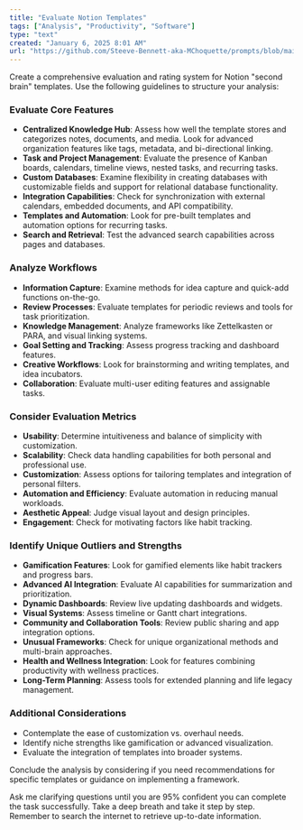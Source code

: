 ```yaml
---
title: "Evaluate Notion Templates"
tags: ["Analysis", "Productivity", "Software"]
type: "text"
created: "January 6, 2025 8:01 AM"
url: "https://github.com/Steeve-Bennett-aka-MChoquette/prompts/blob/main/evaluate_notion_templates.md"
---
```


Create a comprehensive evaluation and rating system for Notion "second brain" templates. Use the following guidelines to structure your analysis:

### Evaluate Core Features
- **Centralized Knowledge Hub**: Assess how well the template stores and categorizes notes, documents, and media. Look for advanced organization features like tags, metadata, and bi-directional linking.
- **Task and Project Management**: Evaluate the presence of Kanban boards, calendars, timeline views, nested tasks, and recurring tasks.
- **Custom Databases**: Examine flexibility in creating databases with customizable fields and support for relational database functionality.
- **Integration Capabilities**: Check for synchronization with external calendars, embedded documents, and API compatibility.
- **Templates and Automation**: Look for pre-built templates and automation options for recurring tasks.
- **Search and Retrieval**: Test the advanced search capabilities across pages and databases.

### Analyze Workflows
- **Information Capture**: Examine methods for idea capture and quick-add functions on-the-go.
- **Review Processes**: Evaluate templates for periodic reviews and tools for task prioritization.
- **Knowledge Management**: Analyze frameworks like Zettelkasten or PARA, and visual linking systems.
- **Goal Setting and Tracking**: Assess progress tracking and dashboard features.
- **Creative Workflows**: Look for brainstorming and writing templates, and idea incubators.
- **Collaboration**: Evaluate multi-user editing features and assignable tasks.

### Consider Evaluation Metrics
- **Usability**: Determine intuitiveness and balance of simplicity with customization.
- **Scalability**: Check data handling capabilities for both personal and professional use.
- **Customization**: Assess options for tailoring templates and integration of personal filters.
- **Automation and Efficiency**: Evaluate automation in reducing manual workloads.
- **Aesthetic Appeal**: Judge visual layout and design principles.
- **Engagement**: Check for motivating factors like habit tracking.

### Identify Unique Outliers and Strengths
- **Gamification Features**: Look for gamified elements like habit trackers and progress bars.
- **Advanced AI Integration**: Evaluate AI capabilities for summarization and prioritization.
- **Dynamic Dashboards**: Review live updating dashboards and widgets.
- **Visual Systems**: Assess timeline or Gantt chart integrations.
- **Community and Collaboration Tools**: Review public sharing and app integration options.
- **Unusual Frameworks**: Check for unique organizational methods and multi-brain approaches.
- **Health and Wellness Integration**: Look for features combining productivity with wellness practices.
- **Long-Term Planning**: Assess tools for extended planning and life legacy management.

### Additional Considerations
- Contemplate the ease of customization vs. overhaul needs.
- Identify niche strengths like gamification or advanced visualization.
- Evaluate the integration of templates into broader systems.

Conclude the analysis by considering if you need recommendations for specific templates or guidance on implementing a framework. 

Ask me clarifying questions until you are 95% confident you can complete the task successfully. Take a deep breath and take it step by step. Remember to search the internet to retrieve up-to-date information.